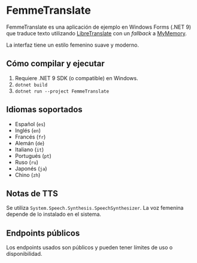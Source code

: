 # FemmeTranslate

FemmeTranslate es una aplicación de ejemplo en Windows Forms (.NET 9) que traduce texto utilizando [LibreTranslate](https://libretranslate.com/) con un *fallback* a [MyMemory](https://mymemory.translated.net/).

La interfaz tiene un estilo femenino suave y moderno.

## Cómo compilar y ejecutar

1. Requiere .NET 9 SDK (o compatible) en Windows.
2. `dotnet build`
3. `dotnet run --project FemmeTranslate`

## Idiomas soportados

- Español (`es`)
- Inglés (`en`)
- Francés (`fr`)
- Alemán (`de`)
- Italiano (`it`)
- Portugués (`pt`)
- Ruso (`ru`)
- Japonés (`ja`)
- Chino (`zh`)

## Notas de TTS

Se utiliza `System.Speech.Synthesis.SpeechSynthesizer`. La voz femenina depende de lo instalado en el sistema.

## Endpoints públicos

Los endpoints usados son públicos y pueden tener límites de uso o disponibilidad.
